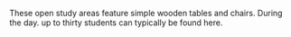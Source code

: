These open study areas feature simple wooden tables and chairs. During the day. up to thirty students can typically be found here.